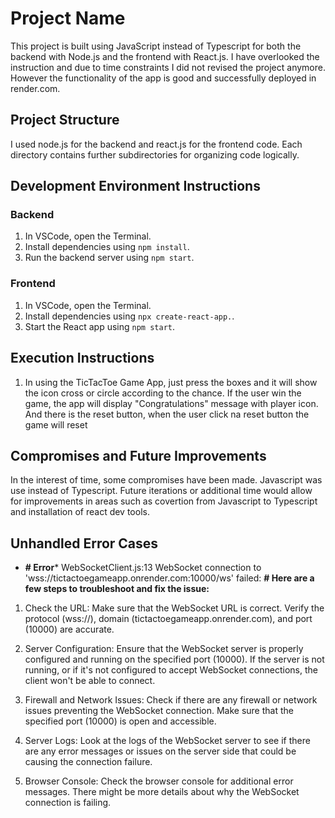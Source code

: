 # Project Name

This project is built using JavaScript instead of Typescript for both the backend with Node.js and the frontend with React.js.
I have overlooked the instruction and due to time constraints I did not revised the project anymore. 
However the functionality of the app is good and successfully deployed in render.com.

## Project Structure

I used node.js for the backend and react.js for the frontend code. Each directory contains further subdirectories for organizing code logically.

## Development Environment Instructions

### Backend

1. In VSCode, open the Terminal.
2. Install dependencies using `npm install`.
3. Run the backend server using `npm start`.

### Frontend

1. In VSCode, open the Terminal.
2. Install dependencies using `npx create-react-app.`.
3. Start the React app using `npm start`.

## Execution Instructions
1. In using the TicTacToe Game App, just press the boxes and it will show the icon cross or circle according to the chance.
   If the user win the game, the app will display "Congratulations" message with player icon.
   And there is the reset button, when the user click na reset button the game will reset


## Compromises and Future Improvements

In the interest of time, some compromises have been made. Javascript was use instead of Typescript. 
Future iterations or additional time would allow for improvements in areas such as covertion from Javascript to Typescript and installation of react dev tools.

## Unhandled Error Cases

   * **# Error***
WebSocketClient.js:13 WebSocket connection to 'wss://tictactoegameapp.onrender.com:10000/ws' failed: 
    **# Here are a few steps to troubleshoot and fix the issue:**

1. Check the URL: Make sure that the WebSocket URL is correct. Verify the protocol (wss://), 
domain (tictactoegameapp.onrender.com), and port (10000) are accurate.

2. Server Configuration: Ensure that the WebSocket server is properly configured and running on the specified port (10000). 
If the server is not running, or if it's not configured to accept WebSocket connections, the client won't be able to connect.

3. Firewall and Network Issues: Check if there are any firewall or network issues preventing the WebSocket connection. 
Make sure that the specified port (10000) is open and accessible.

5. Server Logs: Look at the logs of the WebSocket server to see if there are any error messages 
or issues on the server side that could be causing the connection failure.

6. Browser Console: Check the browser console for additional error messages. 
There might be more details about why the WebSocket connection is failing.



